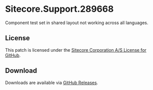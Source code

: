 # Sitecore.Support.289668
Component test set in shared layout not working across all languages.

## License  
This patch is licensed under the [Sitecore Corporation A/S License for GitHub](https://github.com/sitecoresupport/Sitecore.Support.289668/blob/master/LICENSE).  

## Download  
Downloads are available via [GitHub Releases](https://github.com/sitecoresupport/Sitecore.Support.289668/releases).  
